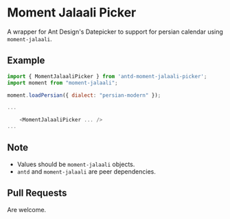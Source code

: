 # Moment Jalaali Picker
A wrapper for Ant Design's Datepicker to support for persian calendar using `moment-jalaali`.

## Example

```js
import { MomentJalaaliPicker } from 'antd-moment-jalaali-picker';
import moment from "moment-jalaali";

moment.loadPersian({ dialect: "persian-modern" });

...

    <MomentJalaaliPicker ... />
...

```

## Note

* Values should be `moment-jalaali` objects.
* `antd` and `moment-jalaali` are peer dependencies.

## Pull Requests

Are welcome.
